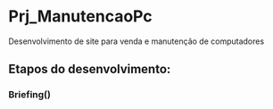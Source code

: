 # Prj_ManutencaoPc
Desenvolvimento de site para venda e manutenção de computadores
## Etapos do desenvolvimento:
### Briefing()
